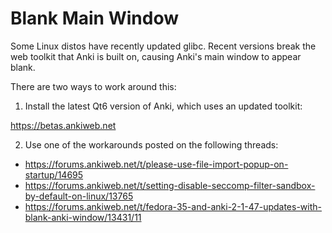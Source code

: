 # Blank Main Window

Some Linux distos have recently updated glibc. Recent versions break the web toolkit that Anki is built on, causing Anki's main window to appear blank.

There are two ways to work around this:

1. Install the latest Qt6 version of Anki, which uses an updated toolkit:

<https://betas.ankiweb.net>

2. Use one of the workarounds posted on the following threads:

- <https://forums.ankiweb.net/t/please-use-file-import-popup-on-startup/14695>
- <https://forums.ankiweb.net/t/setting-disable-seccomp-filter-sandbox-by-default-on-linux/13765>
- <https://forums.ankiweb.net/t/fedora-35-and-anki-2-1-47-updates-with-blank-anki-window/13431/11>
